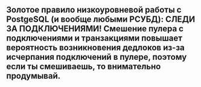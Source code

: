 ## Золотое правило низкоуровневой работы с PostgeSQL (и вообще любыми РСУБД): СЛЕДИ ЗА ПОДКЛЮЧЕНИЯМИ! Смешение пулера с подключениями и транзакциями повышает вероятность возникновения дедлоков из-за исчерпания подключений в пулере, поэтому если ты смешиваешь, то внимательно продумывай.

